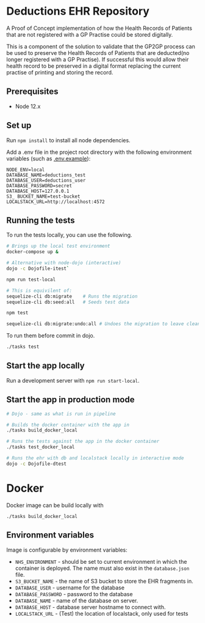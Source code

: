 # Deductions EHR Repository
A Proof of Concept implementation of how the Health Records of Patients that are not registered with a GP Practise could be stored digitally. 

This is a component of the solution to validate that the GP2GP process can be used to preserve the Health Records of Patients that are deducted(no longer registered with a GP Practise). If successful this would allow their health record to be preserved in a digital format replacing the current practise of printing and storing the record.

## Prerequisites

* Node 12.x

## Set up

Run `npm install` to install all node dependencies.

Add a .env file in the project root directory with the following environment variables 
(such as [.env.example](./.env.example)):

```
NODE_ENV=local
DATABASE_NAME=deductions_test
DATABASE_USER=deductions_user
DATABASE_PASSWORD=secret
DATABASE_HOST=127.0.0.1
S3_ BUCKET_NAME=test-bucket
LOCALSTACK_URL=http://localhost:4572
```

## Running the tests

To run the tests locally, you can use the following.
```bash
# Brings up the local test environment
docker-compose up &

# Alternative with node-dojo (interactive)
dojo -c Dojofile-itest`

npm run test-local

# This is equivilent of:
sequelize-cli db:migrate    # Runs the migration
sequelize-cli db:seed:all   # Seeds test data

npm test

sequelize-cli db:migrate:undo:all # Undoes the migration to leave clean env
```

To run them before commit in dojo.
```bash
./tasks test
```

## Start the app locally

Run a development server with `npm run start-local`.

## Start the app in production mode

```bash
# Dojo - same as what is run in pipeline

# Builds the docker container with the app in
./tasks build_docker_local

# Runs the tests against the app in the docker container
./tasks test_docker_local

# Runs the ehr with db and localstack locally in interactive mode
dojo -c Dojofile-dtest
```

# Docker

Docker image can be build locally with

```
./tasks build_docker_local
```

## Environment variables

Image is configurable by environment variables:
 - `NHS_ENVIRONMENT` - should be set to current environment in which the container is deployed. The name must also exist in the `database.json` file.
 - `S3_BUCKET_NAME` - the name of S3 bucket to store the EHR fragments in.
 - `DATABASE_USER` - username for the database
 - `DATABASE_PASSWORD` - password to the database
 - `DATABASE_NAME` - name of the database on server.
 - `DATABASE_HOST` - database server hostname to connect with.
 - `LOCALSTACK_URL` - (Test) the location of localstack, only used for tests
